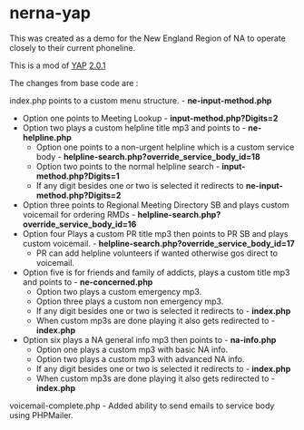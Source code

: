 # nerna-yap

This was created as a demo for the New England Region of NA to operate closely to their current phoneline.

This is a mod of [YAP](https://github.com/radius314/yap/) [2.0.1](https://github.com/radius314/yap/archive/2.0.1.zip)

The changes from base code are :

index.php points to a custom menu structure. - **ne-input-method.php**

* Option one points to Meeting Lookup - **input-method.php?Digits=2**
* Option two plays a custom helpline title mp3 and points to - **ne-helpline.php**
    * Option one points to a non-urgent helpline which is a custom service body - **helpline-search.php?override_service_body_id=18**
    * Option two points to the normal helpline search - **input-method.php?Digits=1**
    * If any digit besides one or two is selected it redirects to **ne-input-method.php?Digits=2**
* Option three points to Regional Meeting Directory SB and plays custom voicemail for ordering RMDs - **helpline-search.php?override_service_body_id=16**
* Option four Plays a custom PR title mp3 then points to PR SB and plays custom voicemail. - **helpline-search.php?override_service_body_id=17**
    * PR can add helpline volunteers if wanted otherwise gos direct to voicemail.
* Option five is for friends and family of addicts, plays a custom title mp3 and points to - **ne-concerned.php**
    * Option two plays a custom emergency mp3.
    * Option three plays a custom non emergency mp3.
    * If any digit besides one or two is selected it redirects to - **index.php**
    * When custom mp3s are done playing it also gets redirected to - **index.php**
* Option six plays a NA general info mp3 then points to - **na-info.php**
    * Option one plays a custom mp3 with basic NA info.
    * Option two plays a custom mp3 with advanced NA info.
    * If any digit besides one or two is selected it redirects to - **index.php**
    * When custom mp3s are done playing it also gets redirected to - **index.php**

voicemail-complete.php - Added ability to send emails to service body using PHPMailer.
